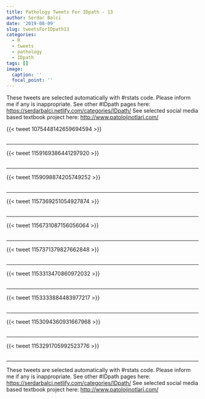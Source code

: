 ```yaml
---
title: Pathology Tweets For IDpath - 13
author: Serdar Balci
date: '2019-08-09'
slug: tweetsForIDpath13
categories:
  - R
  - tweets
  - pathology
  - IDpath
tags: []
image:
  caption: ''
  focal_point: ''
---
```



These tweets are selected automatically with #rstats code. Please inform me if any is inappropriate.
See other #IDpath pages here: https://serdarbalci.netlify.com/categories/IDpath/ 
See selected social media based textbook project here: http://www.patolojinotlari.com/

{{< tweet 1075448142659694594 >}}
<br>
<br>
<hr>
{{< tweet 1159169386441297920 >}}
<br>
<br>
<hr>
{{< tweet 1159098874205749252 >}}
<br>
<br>
<hr>
{{< tweet 1157369251054927874 >}}
<br>
<br>
<hr>
{{< tweet 1156731087156056064 >}}
<br>
<br>
<hr>
{{< tweet 1157371379827662848 >}}
<br>
<br>
<hr>
{{< tweet 1153313470860972032 >}}
<br>
<br>
<hr>
{{< tweet 1153333884483977217 >}}
<br>
<br>
<hr>
{{< tweet 1153094360931667968 >}}
<br>
<br>
<hr>
{{< tweet 1153291705992523776 >}}
<br>
<br>
<hr>


These tweets are selected automatically with #rstats code. Please inform me if any is inappropriate.
See other #IDpath pages here: https://serdarbalci.netlify.com/categories/IDpath/ 
See selected social media based textbook project here: http://www.patolojinotlari.com/
